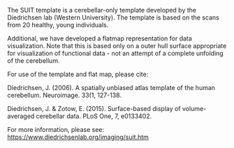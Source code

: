 The SUIT template is a cerebellar-only template developed by the Diedrichsen lab (Western University). 
The template is based on the scans from 20 healthy, young individuals. 

Additional, we have developed a flatmap representation for data visualization. Note that this is based only on a outer hull surface appropriate for visualization of functional data - not an attempt of a complete unfolding of the cerebellum. 

For use of the template and flat map, please cite: 

Diedrichsen, J. (2006). A spatially unbiased atlas template of the human cerebellum.
Neuroimage.  33(1, 127-138.

Diedrichsen, J. & Zotow, E. (2015). Surface-based display of volume-averaged cerebellar data. PLoS One, 7, e0133402.

For more information, please see: https://www.diedrichsenlab.org/imaging/suit.htm
